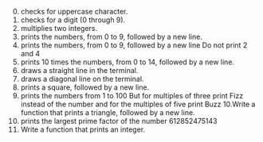0. checks for uppercase character.
1. checks for a digit (0 through 9).
2. multiplies two integers.
3. prints the numbers, from 0 to 9, followed by a new line.
4. prints the numbers, from 0 to 9, followed by a new line Do not print 2 and 4
5. prints 10 times the numbers, from 0 to 14, followed by a new line.
6. draws a straight line in the terminal.
7. draws a diagonal line on the terminal.
8. prints a square, followed by a new line.
9. prints the numbers from 1 to 100 But for multiples of three print Fizz
   instead of the number and for the multiples of five print Buzz
10.Write a function that prints a triangle, followed by a new line.
11. prints the largest prime factor of the number 612852475143
12. Write a function that prints an integer.